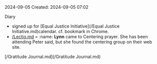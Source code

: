 2024-09-05
Created: 2024-09-05 07:02

Diary 
- signed up for [Equal Justice Initiative](/Equal Justice Initiative.md)calendar. cf. bookmark in Chrome.
- [/Lectio.md](/Lectio.md)
= :name: **Lynn** came to Centering prayer. She has been attending Peter said, but she found the centering group on their web site.

[/Gratitude Journal.md](/Gratitude Journal.md)

